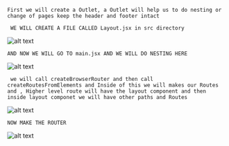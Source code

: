 ```First we will create a Outlet, a Outlet will help us to do nesting or change of pages keep the header and footer intact```

``` WE WILL CREATE A FILE CALLED Layout.jsx in src directory```

![alt text](image.png)

```AND NOW WE WILL GO TO main.jsx AND WE WILL DO NESTING HERE```

![alt text](image-1.png)

``` we will call createBrowserRouter and then call createRoutesFromElements and Inside of this we will makes our Routes and , Higher level route will have the layout component and then inside layout componet we will have other paths and Routes```

![alt text](image-2.png)

```NOW MAKE THE ROUTER```

![alt text](image-3.png)
